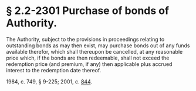 # § 2.2-2301 Purchase of bonds of Authority.

<p>The Authority, subject to the provisions in proceedings relating to outstanding bonds as may then exist, may purchase bonds out of any funds available therefor, which shall thereupon be cancelled, at any reasonable price which, if the bonds are then redeemable, shall not exceed the redemption price (and premium, if any) then applicable plus accrued interest to the redemption date thereof.</p><p>1984, c. 749, § 9-225; 2001, c. <a href='http://lis.virginia.gov/cgi-bin/legp604.exe?011+ful+CHAP0844'>844</a>.</p>